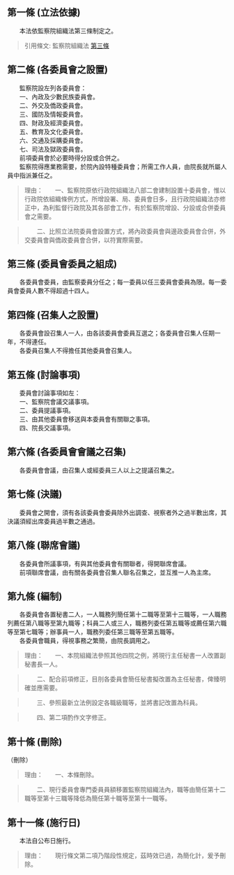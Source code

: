 第一條 (立法依據)
-----------------
　　本法依監察院組織法第三條制定之。  
> 引用條文: 監察院組織法 [第三條](4701#第三條-委員會之設置)



第二條 (各委員會之設置)
-----------------------
　　監察院設左列各委員會：  
　　一、內政及少數民族委員會。  
　　二、外交及僑政委員會。  
　　三、國防及情報委員會。  
　　四、財政及經濟委員會。  
　　五、教育及文化委員會。  
　　六、交通及採購委員會。  
　　七、司法及獄政委員會。  
　　前項委員會於必要時得分設或合併之。  
　　監察院得應業務需要，於院內設特種委員會；所需工作人員，由院長就所屬人員中指派兼任之。  
> 理由：　　一、監察院原依行政院組織法八部二會建制設置十委員會，惟以行政院依組織條例方式，所增設署、局、委員會日多，且行政院組織法亦修正中，為利監督行政院及其各部會工作，有於監察院增設、分設或合併委員會之需要。

> 　　二、比照立法院委員會設置方式，將內政委員會與邊政委員會合併，外交委員會與僑政委員會合併，以符實際需要。



第三條 (委員會委員之組成)
-------------------------
　　各委員會委員，由監察委員分任之；每一委員以任三委員會委員為限。每一委員會委員人數不得超過十四人。  


第四條 (召集人之設置)
---------------------
　　各委員會設召集人一人，由各該委員會委員互選之；各委員會召集人任期一年，不得連任。  
　　各委員召集人不得擔任其他委員會召集人。  


第五條 (討論事項)
-----------------
　　委員會討論事項如左：  
　　一、監察院會議交議事項。  
　　二、委員提議事項。  
　　三、由其他委員會移送與本委員會有關聯之事項。  
　　四、院長交議事項。  


第六條 (各委員會會議之召集)
---------------------------
　　各委員會會議，由召集人或經委員三人以上之提議召集之。  


第七條 (決議)
-------------
　　委員會之開會，須有各該委員會委員除外出調查、視察者外之過半數出席，其決議須經出席委員過半數之通過。  


第八條 (聯席會議)
-----------------
　　各委員會所議事項，有與其他委員會有關聯者，得開聯席會議。  
　　前項聯席會議，由有關各委員會召集人聯名召集之，並互推一人為主席。  


第九條 (編制)
-------------
　　各委員會各置秘書二人，一人職務列簡任第十二職等至第十三職等，一人職務列薦任第八職等至第九職等；科員二人或三人，職務列委任第五職等或薦任第六職等至第七職等；辦事員一人，職務列委任第三職等至第五職等。  
　　各委員會職員，得視事務之繁簡，由院長調用之。  
> 理由：　　一、本院組織法參照其他四院之例，將現行主任秘書一人改置副秘書長一人。

> 　　二、配合前項修正，目刖各委員會簡任秘書擬改置為主任秘書，俾臻明確並應需要。

> 　　三、參照最新立法例設定各職級職等，並將書記改置為科員。

> 　　四、第二項酌作文字修正。



第十條 (刪除)
-------------
（刪除）  
> 理由：　　一、本條刪除。

> 　　二、現行委員會專門委員員額移置監察院組織法內，職等由簡任第十二職等至第十三職等降低為簡任第十職等至第十一職等。



第十一條 (施行日)
-----------------
　　本法自公布日施行。  
> 理由：　　現行條文第二項乃階段性規定，茲時效已過，為簡化計，爰予刪除。